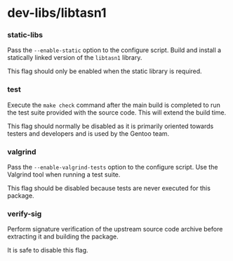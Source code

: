# dev-libs/libtasn1

### static-libs
Pass the `--enable-static` option to the configure script. Build and install a statically linked version of the `libtasn1` library.

This flag should only be enabled when the static library is required.

### test
Execute the `make check` command after the main build is completed to run the test suite provided with the source code. This will extend the build time.

This flag should normally be disabled as it is primarily oriented towards testers and developers and is used by the Gentoo team.

### valgrind
Pass the `--enable-valgrind-tests` option to the configure script. Use the Valgrind tool when running a test suite.

This flag should be disabled because tests are never executed for this package.

### verify-sig
Perform signature verification of the upstream source code archive before extracting it and building the package.

It is safe to disable this flag.
